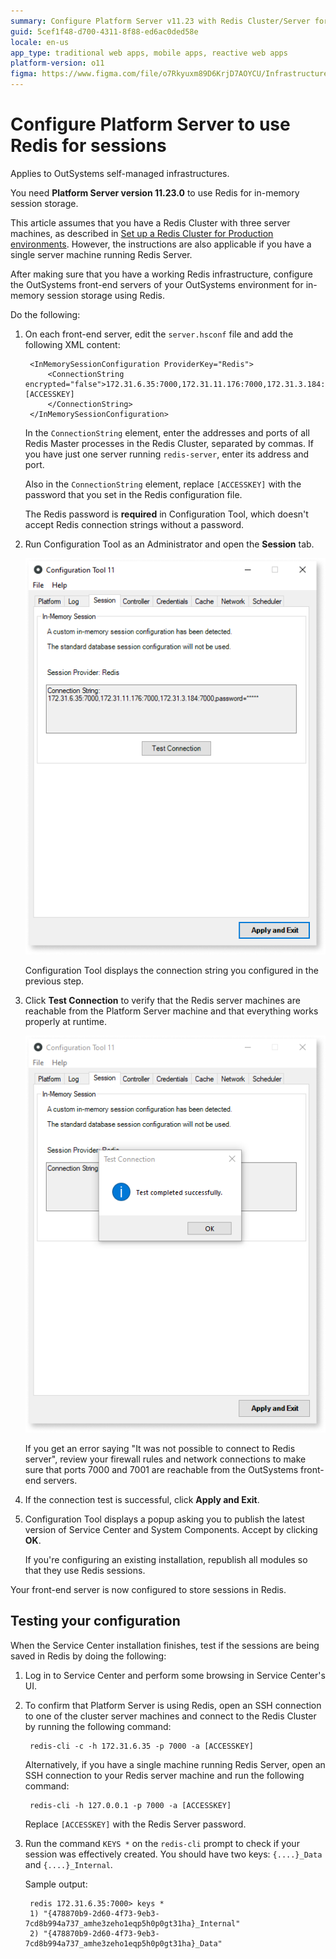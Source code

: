 ```yaml
---
summary: Configure Platform Server v11.23 with Redis Cluster/Server for in-memory session storage.
guid: 5cef1f48-d700-4311-8f88-ed6ac0ded58e
locale: en-us
app_type: traditional web apps, mobile apps, reactive web apps
platform-version: o11
figma: https://www.figma.com/file/o7Rkyuxm89D6KrjD7AOYCU/Infrastructure?node-id=1242:249
---
```


# Configure Platform Server to use Redis for sessions

<div class="info" markdown="1">

Applies to OutSystems self-managed infrastructures.

</div>

<div class="info" markdown="1">

You need **Platform Server version 11.23.0** to use Redis for in-memory session storage.

This article assumes that you have a Redis Cluster with three server machines, as described in [Set up a Redis Cluster for Production environments](setup-prod.md). However, the instructions are also applicable if you have a single server machine running Redis Server.

</div>

After making sure that you have a working Redis infrastructure, configure the OutSystems front-end servers of your OutSystems environment for in-memory session storage using Redis.

Do the following:

1. On each front-end server, edit the `server.hsconf` file and add the following XML content:

        <InMemorySessionConfiguration ProviderKey="Redis">
            <ConnectionString encrypted="false">172.31.6.35:7000,172.31.11.176:7000,172.31.3.184:7000,password=[ACCESSKEY]
            </ConnectionString>
        </InMemorySessionConfiguration>

    In the `ConnectionString` element, enter the addresses and ports of all Redis Master processes in the Redis Cluster, separated by commas. If you have just one server running `redis-server`, enter its address and port.

    Also in the `ConnectionString` element, replace `[ACCESSKEY]` with the password that you set in the Redis configuration file.

    <div class="info" markdown="1">

    The Redis password is **required** in Configuration Tool, which doesn't accept Redis connection strings without a password.

    </div>

1. Run Configuration Tool as an Administrator and open the **Session** tab.

    ![Session tab in Configuration Tool displaying Redis settings](images/session-connection-string-0-ct.png)

    Configuration Tool displays the connection string you configured in the previous step.

1. Click **Test Connection** to verify that the Redis server machines are reachable from the Platform Server machine and that everything works properly at runtime.

    ![Session tab in Configuration Tool after a successful connection test](images/session-connection-string-success-ct.png)

    If you get an error saying "It was not possible to connect to Redis server", review your firewall rules and network connections to make sure that ports 7000 and 7001 are reachable from the OutSystems front-end servers.

1. If the connection test is successful, click **Apply and Exit**.

1. Configuration Tool displays a popup  asking you to publish the latest version of Service Center and System Components. Accept by clicking **OK**.

    If you're configuring an existing installation, republish all modules so that they use Redis sessions.

Your front-end server is now configured to store sessions in Redis.

## Testing your configuration

When the Service Center installation finishes, test if the sessions are being saved in Redis by doing the following:

1. Log in to Service Center and perform some browsing in Service Center's UI.

1. To confirm that Platform Server is using Redis, open an SSH connection to one of the cluster server machines and connect to the Redis Cluster by running the following command:

        redis-cli -c -h 172.31.6.35 -p 7000 -a [ACCESSKEY]

    Alternatively, if you have a single machine running Redis Server, open an SSH connection to your Redis server machine and run the following command:

        redis-cli -h 127.0.0.1 -p 7000 -a [ACCESSKEY]

    Replace `[ACCESSKEY]` with the Redis Server password.

1. Run the command `KEYS *` on the `redis-cli` prompt to check if your session was effectively created. You should have two keys: `{....}_Data` and `{....}_Internal`.

    Sample output:

        redis 172.31.6.35:7000> keys *
        1) "{478870b9-2d60-4f73-9eb3-7cd8b994a737_amhe3zeho1eqp5h0p0gt31ha}_Internal"
        2) "{478870b9-2d60-4f73-9eb3-7cd8b994a737_amhe3zeho1eqp5h0p0gt31ha}_Data"
